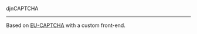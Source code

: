 djnCAPTCHA

---

Based on [EU-CAPTCHA](https://code.europa.eu/eu-captcha/EU-CAPTCHA) with a custom front-end.
